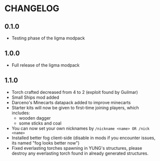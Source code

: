 # CHANGELOG
## 0.1.0
- Testing phase of the ligma modpack

## 1.0.0
- Full release of the ligma modpack

## 1.1.0
- Torch crafted decreased from 4 to 2 (exploit found by Guilmar)
- Small Ships mod added
- Darceno's Minecarts datapack added to improve minecarts
- Starter kits will now be given to first-time joining players, which includes:
    - wooden dagger
    - some sticks and coal
- You can now set your own nicknames by `/nickname <name> OR /nick <name>`
- Installed better fog client-side (disable in mods if you encounter issues, its named "fog looks better now")
- Fixed everlasting torches spawning in YUNG's structures, please destroy any everlasting torch found in already generated structures.